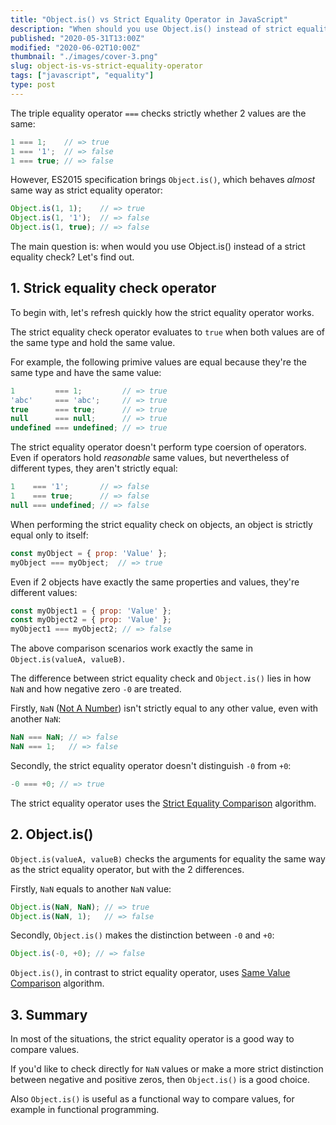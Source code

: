 ```yaml
---
title: "Object.is() vs Strict Equality Operator in JavaScript"
description: "When should you use Object.is() instead of strict equality check in JavaScript?"
published: "2020-05-31T13:00Z"
modified: "2020-06-02T10:00Z"
thumbnail: "./images/cover-3.png"
slug: object-is-vs-strict-equality-operator
tags: ["javascript", "equality"]
type: post
---
```


The triple equality operator `===` checks strictly whether 2 values are the same:

```javascript
1 === 1;    // => true
1 === '1';  // => false
1 === true; // => false
```

However, ES2015 specification brings `Object.is()`, which behaves *almost* same way as strict equality operator:

```javascript
Object.is(1, 1);    // => true
Object.is(1, '1');  // => false
Object.is(1, true); // => false
```

The main question is: when would you use Object.is() instead of a strict equality check? Let's find out.  

<Affiliate type="traversyJavaScript" />

## 1. Strick equality check operator

To begin with, let's refresh quickly how the strict equality operator works. 

The strict equality check operator evaluates to `true` when both values are of the same type and hold the same value.  

For example, the following primive values are equal because they're the same type and have the same value:

```javascript
1         === 1;         // => true
'abc'     === 'abc';     // => true
true      === true;      // => true
null      === null;      // => true
undefined === undefined; // => true
```

The strict equality operator doesn't perform type coersion of operators. Even if operators hold *reasonable* same values, but nevertheless of different types, they aren't strictly equal:

```javascript
1    === '1';       // => false
1    === true;      // => false
null === undefined; // => false
```

When performing the strict equality check on objects, an object is strictly equal only to itself:  

```javascript
const myObject = { prop: 'Value' };
myObject === myObject;  // => true
```

Even if 2 objects have exactly the same properties and values, they're different values:

```javascript
const myObject1 = { prop: 'Value' };
const myObject2 = { prop: 'Value' };
myObject1 === myObject2; // => false
```

The above comparison scenarios work exactly the same in `Object.is(valueA, valueB)`. 

The difference between strict equality check and `Object.is()` lies in how `NaN` and how negative zero `-0` are treated.  

Firstly, `NaN` ([Not A Number](/nan-in-javascript/)) isn't strictly equal to any other value, even with another `NaN`:

```javascript
NaN === NaN; // => false
NaN === 1;   // => false
```

Secondly, the strict equality operator doesn't distinguish `-0` from `+0`:  

```javascript
-0 === +0; // => true
```

The strict equality operator uses the [Strict Equality Comparison](http://www.ecma-international.org/ecma-262/7.0/index.html#sec-strict-equality-comparison) algorithm.  

## 2. Object.is()

`Object.is(valueA, valueB)` checks the arguments for equality the same way as the strict equality operator, but with the 2 differences.  

Firstly, `NaN` equals to another `NaN` value:

```javascript
Object.is(NaN, NaN); // => true
Object.is(NaN, 1);   // => false
```

Secondly, `Object.is()` makes the distinction between `-0` and `+0`:

```javascript
Object.is(-0, +0); // => false
```

`Object.is()`, in contrast to strict equality operator, uses [Same Value Comparison](http://www.ecma-international.org/ecma-262/7.0/index.html#sec-samevalue) algorithm.

## 3. Summary

In most of the situations, the strict equality operator is a good way to compare values.  

If you'd like to check directly for `NaN` values or make a more strict distinction between negative and positive zeros, then `Object.is()` is a good choice.  

Also `Object.is()` is useful as a functional way to compare values, for example in functional programming.  